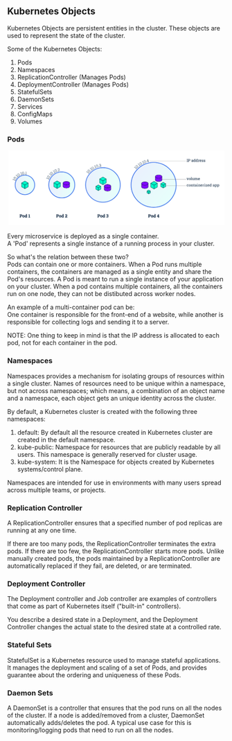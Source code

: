 ## Kubernetes Objects  

Kubernetes Objects are persistent entities in the cluster. These objects are used to represent the state of the cluster.  

Some of the Kubernetes Objects:
1. Pods
2. Namespaces
3. ReplicationController (Manages Pods)
4. DeploymentController (Manages Pods)
5. StatefulSets
6. DaemonSets
7. Services
8. ConfigMaps
9. Volumes

### Pods  

<p align="center">
  <img src="../images/k8s_pods.png" width="500">
</p>

Every microservice is deployed as a single container.  
A 'Pod' represents a single instance of a running process in your cluster.  

So what's the relation between these two?  
Pods can contain one or more containers. When a Pod runs multiple containers, the containers are managed as a single entity and share the Pod's resources. A Pod is meant to run a single instance of your application on your cluster. When a pod contains multiple containers, all the containers run on one node, they can not be distibuted across worker nodes.  

An example of a multi-container pod can be:  
One container is responsible for the front-end of a website, while another is responsible for collecting logs and sending it to a server.  

NOTE: One thing to keep in mind is that the IP address is allocated to each pod, not for each container in the pod.

### Namespaces 

Namespaces provides a mechanism for isolating groups of resources within a single cluster. Names of resources need to be unique within a namespace, but not across namespaces; which means, a combination of an object name and a namespace, each object gets an unique identity across the cluster.

By default, a Kubernetes cluster is created with the following three namespaces:
1. default: By default all the resource created in Kubernetes cluster are created in the default namespace.
2. kube-public: Namespace for resources that are publicly readable by all users. This namespace is generally reserved for cluster usage.
3. kube-system: It is the Namespace for objects created by Kubernetes systems/control plane.  

Namespaces are intended for use in environments with many users spread across multiple teams, or projects.

### Replication Controller  

A ReplicationController ensures that a specified number of pod replicas are running at any one time.

If there are too many pods, the ReplicationController terminates the extra pods. If there are too few, the ReplicationController starts more pods. Unlike manually created pods, the pods maintained by a ReplicationController are automatically replaced if they fail, are deleted, or are terminated. 

### Deployment Controller

The Deployment controller and Job controller are examples of controllers that come as part of Kubernetes itself ("built-in" controllers).

You describe a desired state in a Deployment, and the Deployment Controller changes the actual state to the desired state at a controlled rate. 

### Stateful Sets

StatefulSet is a Kubernetes resource used to manage stateful applications. It manages the deployment and scaling of a set of Pods, and provides guarantee about the ordering and uniqueness of these Pods.

### Daemon Sets

A DaemonSet is a controller that ensures that the pod runs on all the nodes of the cluster. If a node is added/removed from a cluster, DaemonSet automatically adds/deletes the pod. A typical use case for this is monitoring/logging pods that need to run on all the nodes. 
